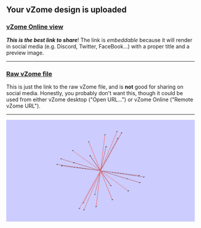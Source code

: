 ## Your vZome design is uploaded

### [vZome Online view][embed]

***This is the best link to share***!  The link is *embeddable* because it will render in social media (e.g. Discord, Twitter, FaceBook...) with a proper title and a preview image.

---

### [Raw vZome file][raw]

This is just the link to the raw vZome file, and is **not** good for
sharing on social media.
Honestly, you probably don't want this, though it could be used from either
vZome desktop ("Open URL...") or vZome Online ("Remote vZome URL").

---

![Image](<24 Nodes of 3 cubes radii.png>)


[embed]: <https://vzome.com/app/embed.py?url=https://raw.githubusercontent.com/ThynStyx/vzome-sharing/main/2021/10/26/17-25-54-24%2BNodes%2Bof%2B3%2Bcubes%2Bradii/24+Nodes+of+3+cubes+radii.vZome>
[raw]: <https://raw.githubusercontent.com/ThynStyx/vzome-sharing/main/2021/10/26/17-25-54-24+Nodes+of+3+cubes+radii/24 Nodes of 3 cubes radii.vZome>
